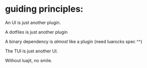 guiding principles:
===

An UI is just another plugin.

A dotfiles is just another plugin

A binary dependency is _almost_ like a plugin (need luarocks spec ^^)

The TUI is just another UI.

Without luajit, no smile.
